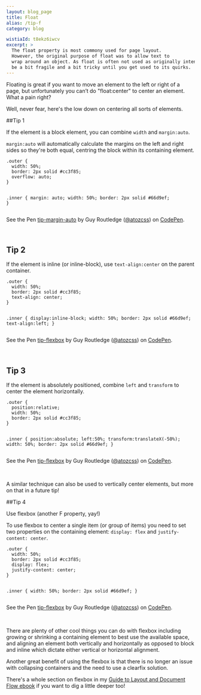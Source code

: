 ```yaml
---
layout: blog_page
title: Float
alias: /tip-f
category: blog

wistiaId: t8ekz6iwcv
excerpt: >
  The float property is most commony used for page layout.
  However, the original purpose of float was to allow text to
  wrap around an object. As float is often not used as originally intended, working with it can
  be a bit fragile and a bit tricky until you get used to its quirks. 
---
```


Floating is great if you want to move an element to the left or right of a page, but unfortunately you can’t do "float:center" to center an element. What a pain right?

Well, never fear, here's the low down on centering all sorts of elements.

##Tip 1

If the element is a block element, you can combine `width` and `margin:auto`.

`margin:auto` will automatically calculate the margins on the left and right sides so they're both equal, centring the block within its containing element.

<div data-height="268" data-theme-id="17492" data-slug-hash="LVaMrG" data-default-tab="css" data-user="atozcss" class='codepen'><pre><code>.outer {
  width: 50%;
  border: 2px solid #cc3f85;
  overflow: auto;
}

.inner {
  margin: auto;
  width: 50%;
  border: 2px solid #66d9ef;
}</code></pre>
<p>See the Pen <a href='http://codepen.io/atozcss/pen/LVaMrG/'>tip-margin-auto</a> by Guy Routledge (<a href='http://codepen.io/atozcss'>@atozcss</a>) on <a href='http://codepen.io'>CodePen</a>.</p>
</div><script async src="//assets.codepen.io/assets/embed/ei.js"></script>

<br>

## Tip 2

If the element is inline (or inline-block), use `text-align:center` on the parent container.

<div data-height="268" data-theme-id="17492" data-slug-hash="MawxGV" data-default-tab="css" data-user="atozcss" class='codepen'><pre><code>.outer {
  width: 50%;
  border: 2px solid #cc3f85;
  text-align: center;
}

.inner {
  display:inline-block;
  width: 50%;
  border: 2px solid #66d9ef;
  text-align:left;
}</code></pre>
<p>See the Pen <a href='http://codepen.io/atozcss/pen/MawxGV/'>tip-flexbox</a> by Guy Routledge (<a href='http://codepen.io/atozcss'>@atozcss</a>) on <a href='http://codepen.io'>CodePen</a>.</p>
</div><script async src="//assets.codepen.io/assets/embed/ei.js"></script>
<br>

## Tip 3

If the element is absolutely positioned, combine `left` and `transform` to center the element horizontally.

<div data-height="268" data-theme-id="17492" data-slug-hash="GpJeGo" data-default-tab="css" data-user="atozcss" class='codepen'><pre><code>.outer {
  position:relative;
  width: 50%;
  border: 2px solid #cc3f85;
}

.inner {
  position:absolute;
  left:50%;
  transform:translateX(-50%);
  width: 50%;
  border: 2px solid #66d9ef;
}</code></pre>
<p>See the Pen <a href='http://codepen.io/atozcss/pen/GpJeGo/'>tip-flexbox</a> by Guy Routledge (<a href='http://codepen.io/atozcss'>@atozcss</a>) on <a href='http://codepen.io'>CodePen</a>.</p>
</div><script async src="//assets.codepen.io/assets/embed/ei.js"></script>
<br>

A similar technique can also be used to vertically center elements, but more on that in a future tip!

##Tip 4

Use flexbox (another F property, yay!)

To use flexbox to center a single item (or group of items) you need to set two properties on the containing element: `display: flex` and `justify-content: center`.

<div data-height="268" data-theme-id="17492" data-slug-hash="XbGoYL" data-default-tab="css" data-user="atozcss" class='codepen'><pre><code>.outer {
  width: 50%;
  border: 2px solid #cc3f85;
  display: flex;
  justify-content: center;
}

.inner {
  width: 50%;
  border: 2px solid #66d9ef;
}</code></pre>
<p>See the Pen <a href='http://codepen.io/atozcss/pen/XbGoYL/'>tip-flexbox</a> by Guy Routledge (<a href='http://codepen.io/atozcss'>@atozcss</a>) on <a href='http://codepen.io'>CodePen</a>.</p>
</div><script async src="//assets.codepen.io/assets/embed/ei.js"></script>

<br>

There are plenty of other cool things you can do with flexbox including growing or shrinking a containing element to best use the available space, and aligning an element both vertically and horizontally as opposed to block and inline which dictate either vertical or horizontal alignment.

Another great benefit of using the flexbox is that there is no longer an issue with collapsing containers and the need to use a clearfix solution.

There's a whole section on flexbox in my <a href="/books">Guide to
Layout and Document Flow ebook</a> if you want to dig a little deeper
too!
